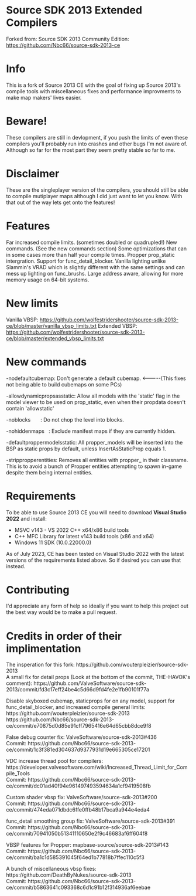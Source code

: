 # Source SDK 2013 Extended Compilers
Forked from: Source SDK 2013 Community Edition: https://github.com/Nbc66/source-sdk-2013-ce

# Info
This is a fork of Source 2013 CE with the goal of fixing up Source 2013's compile tools with miscellaneous fixes and performance improvments to make map makers' lives easier.

# Beware!
These compilers are still in devlopment, if you push the limits of even these compilers you'll probably run into crashes and other bugs I'm not aware of.
Although so far for the most part they seem pretty stable so far to me.

# Disclaimer
These are the singleplayer version of the compilers, you should still be able to compile mutiplayer maps although I did just want to let you know.
With that out of the way lets get onto the features!

# Features
Far increased compile limits. (sometimes doubled or quadrupled!)
New commands. (See the new commands section)
Some optimizations that can in some cases more than half your compile times.
Propper prop_static intergration.
Support for func_detail_blocker.
Vanilla lighting unlike Slammin's VRAD which is slightly different with the same settings and can mess up lighting on func_brushs.
Large address aware, allowing for more memory usage on 64-bit systems.

# New limits
Vanilla VBSP: https://github.com/wolfestridershooter/source-sdk-2013-ce/blob/master/vanilla_vbsp_limits.txt
Extended VBSP: https://github.com/wolfestridershooter/source-sdk-2013-ce/blob/master/extended_vbsp_limits.txt

# New commands
-nodefaultcubemap: Don't generate a default cubemap. <-----(This fixes not being able to build cubemaps on some PCs)

-allowdynamicpropsasstatic: Allow all models with the 'static' flag in the model viewer to be used on prop_static, even when their propdata doesn't contain 'allowstatic'

-noblocks       : Do not chop the level into blocks.

-nohiddenmaps   : Exclude manifest maps if they are currently hidden.

-defaultproppermodelsstatic: All propper_models will be inserted into the BSP
as static props by default, unless InsertAsStaticProp equals 1.

-strippropperentities: Removes all entities with propper_ in their classname.
This is to avoid a bunch of Propper entities attempting to spawn in-game despite them being internal entities.

# Requirements
To be able to use Source 2013 CE you will need to download **Visual Studio 2022** and install:
* MSVC v143 - VS 2022 C++ x64/x86 build tools
* C++ MFC Library for latest v143 build tools (x86 and x64)
* Windows 11 SDK (10.0.22000.0)

As of July 2023, CE has been tested on Visual Studio 2022 with the latest versions of the requirements listed above. So if desired you can use that instead.

# Contributing
I'd appreciate any form of help so ideally if you want to help this project out the best way would be to make a pull request.

# Credits in order of their implimentation
<p>The insperation for this fork: https://github.com/wouterpleizier/source-sdk-2013<br>
A small fix for detail props (Look at the bottom of the commit, THE-HAVOK's comment): https://github.com/ValveSoftware/source-sdk-2013/commit/fd3c17eff24be4c5d66d9fd4fe2e1fb90101f77a</p>

<p>Disable skyboxed cubemap, staticprops for on any model, support for func_detail_blocker, and increased compile general limits: https://github.com/wouterpleizier/source-sdk-2013<br>
https://github.com/Nbc66/source-sdk-2013-ce/commit/e70875d0d85e91cff7965416e64d65cbb8dce9f8</p>

<p>False debug counter fix: ValveSoftware/source-sdk-2013#436<br>
Commit: https://github.com/Nbc66/source-sdk-2013-ce/commit/1c3f381ed304637d9377931d19e665305ce17201</p>

<p>VDC increase thread pool for compilers: https://developer.valvesoftware.com/wiki/Increased_Thread_Limit_for_Compile_Tools<br>
Commit: https://github.com/Nbc66/source-sdk-2013-ce/commit/dc01ad40f94e961497493594634a1cf9419508fb</p>

<p>Custom shader vbsp fix: ValveSoftware/source-sdk-2013#200<br>
Commit: https://github.com/Nbc66/source-sdk-2013-ce/commit/474eda071dbdc6ffe0ffb48b17bca9a944e4eda4</p>

<p>func_detail smoothing group fix: ValveSoftware/source-sdk-2013#391<br>
Commit: https://github.com/Nbc66/source-sdk-2013-ce/commit/70941050b51341110650e2f9c46683af6ff604f8</p>

<p>VBSP features for Propper: mapbase-source/source-sdk-2013#143<br>
Commit: https://github.com/Nbc66/source-sdk-2013-ce/commit/ba1c1d585391045f64ed1b77818b7ffec110c5f3</p>

<p>A bunch of miscellaneous vbsp fixes: https://github.com/DeathByNukes/source-sdk-2013<br>
Commit: https://github.com/Nbc66/source-sdk-2013-ce/commit/b5863641c093368c6d1c91b12f314936af6eebae</p>